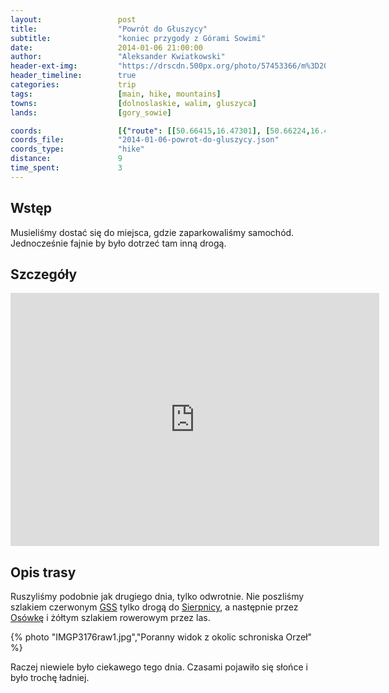 ```yaml
---
layout:                 post
title:                  "Powrót do Głuszycy"
subtitle:               "koniec przygody z Górami Sowimi"
date:                   2014-01-06 21:00:00
author:                 "Aleksander Kwiatkowski"
header-ext-img:         "https://drscdn.500px.org/photo/57453366/m%3D2048/35b8b3d3cc6ea1fe7a1bdeac11d2a378"
header_timeline:        true
categories:             trip
tags:                   [main, hike, mountains]
towns:                  [dolnoslaskie, walim, gluszyca]
lands:                  [gory_sowie]

coords:                 [{"route": [[50.66415,16.47301], [50.66224,16.46576], [50.66828,16.44855], [50.65971,16.43907], [50.65977,16.42546], [50.67160,16.41443], [50.67312,16.40190], [50.67663,16.39521]], "type": "hike"}]
coords_file:            "2014-01-06-powrot-do-gluszycy.json"
coords_type:            "hike"
distance:               9
time_spent:             3
---
```


[wiki-gss]:             https://pl.wikipedia.org/wiki/G%C5%82%C3%B3wny_Szlak_Sudecki
[wiki-sierpnica]:       https://pl.wikipedia.org/wiki/Sierpnica_(wojew%C3%B3dztwo_dolno%C5%9Bl%C4%85skie)
[wiki-osowka]:          https://pl.wikipedia.org/wiki/Os%C3%B3wka_(g%C3%B3ra)

Wstęp
-----

Musieliśmy dostać się do miejsca, gdzie zaparkowaliśmy samochód. Jednocześnie
fajnie by było dotrzeć tam inną drogą.

Szczegóły
---------

<iframe height='405' width='590' frameborder='0' allowtransparency='true' scrolling='no' src='https://www.strava.com/activities/334940493/embed/921f22bc06ce3b221774a94fa6908030eafbe1e5'></iframe>

Opis trasy
----------

Ruszyliśmy podobnie jak drugiego dnia, tylko odwrotnie. Nie poszliśmy szlakiem
czerwonym [GSS][wiki-gss] tylko drogą do [Sierpnicy][wiki-sierpnica], a następnie
przez [Osówkę][wiki-osowka] i żółtym szlakiem rowerowym przez las.

{% photo "IMGP3176raw1.jpg","Poranny widok z okolic schroniska Orzeł" %}

Raczej niewiele było ciekawego tego dnia. Czasami pojawiło się słońce i było
trochę ładniej.
